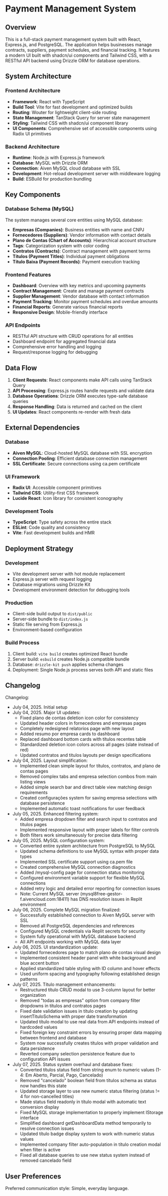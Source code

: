 # Payment Management System

## Overview

This is a full-stack payment management system built with React, Express.js, and PostgreSQL. The application helps businesses manage contracts, suppliers, payment schedules, and financial tracking. It features a modern UI built with shadcn/ui components and Tailwind CSS, with a RESTful API backend using Drizzle ORM for database operations.

## System Architecture

### Frontend Architecture
- **Framework**: React with TypeScript
- **Build Tool**: Vite for fast development and optimized builds
- **Routing**: Wouter for lightweight client-side routing
- **State Management**: TanStack Query for server state management
- **Styling**: Tailwind CSS with shadcn/ui component library
- **UI Components**: Comprehensive set of accessible components using Radix UI primitives

### Backend Architecture
- **Runtime**: Node.js with Express.js framework
- **Database**: MySQL with Drizzle ORM
- **Connection**: Aiven MySQL cloud database with SSL
- **Development**: Hot-reload development server with middleware logging
- **Build**: ESBuild for production bundling

## Key Components

### Database Schema (MySQL)
The system manages several core entities using MySQL database:
- **Empresas (Companies)**: Business entities with name and CNPJ
- **Fornecedores (Suppliers)**: Vendor information with contact details
- **Plano de Contas (Chart of Accounts)**: Hierarchical account structure
- **Tags**: Categorization system with color coding
- **Contratos (Contracts)**: Contract management with payment terms
- **Títulos (Payment Titles)**: Individual payment obligations
- **Título Baixa (Payment Records)**: Payment execution tracking

### Frontend Features
- **Dashboard**: Overview with key metrics and upcoming payments
- **Contract Management**: Create and manage payment contracts
- **Supplier Management**: Vendor database with contact information
- **Payment Tracking**: Monitor payment schedules and overdue amounts
- **Financial Reports**: Generate various financial reports
- **Responsive Design**: Mobile-friendly interface

### API Endpoints
- RESTful API structure with CRUD operations for all entities
- Dashboard endpoint for aggregated financial data
- Comprehensive error handling and logging
- Request/response logging for debugging

## Data Flow

1. **Client Requests**: React components make API calls using TanStack Query
2. **API Processing**: Express.js routes handle requests and validate data
3. **Database Operations**: Drizzle ORM executes type-safe database queries
4. **Response Handling**: Data is returned and cached on the client
5. **UI Updates**: React components re-render with fresh data

## External Dependencies

### Database
- **Aiven MySQL**: Cloud-hosted MySQL database with SSL encryption
- **Connection Pooling**: Efficient database connection management
- **SSL Certificate**: Secure connections using ca.pem certificate

### UI Framework
- **Radix UI**: Accessible component primitives
- **Tailwind CSS**: Utility-first CSS framework
- **Lucide React**: Icon library for consistent iconography

### Development Tools
- **TypeScript**: Type safety across the entire stack
- **ESLint**: Code quality and consistency
- **Vite**: Fast development builds and HMR

## Deployment Strategy

### Development
- Vite development server with hot module replacement
- Express.js server with request logging
- Database migrations using Drizzle Kit
- Development environment detection for debugging tools

### Production
- Client-side build output to `dist/public`
- Server-side bundle to `dist/index.js`
- Static file serving from Express.js
- Environment-based configuration

### Build Process
1. Client build: `vite build` creates optimized React bundle
2. Server build: `esbuild` creates Node.js compatible bundle
3. Database: `drizzle-kit push` applies schema changes
4. Deployment: Single Node.js process serves both API and static files

## Changelog

Changelog:
- July 04, 2025. Initial setup
- July 04, 2025. Major UI updates: 
  * Fixed plano de contas deletion icon color for consistency
  * Updated header colors in fornecedores and empresas pages
  * Completely redesigned relatorios page with new layout
  * Added resumo por empresa cards to dashboard
  * Replaced dashboard bottom cards with títulos recentes table
  * Standardized deletion icon colors across all pages (slate instead of red)
  * Updated contratos and titulos layouts per design specifications
- July 04, 2025. Layout simplification: 
  * Implemented clean simple layout for títulos, contratos, and plano de contas pages
  * Removed complex tabs and empresa selection combos from main listing views
  * Added simple search bar and direct table view matching design requirements
  * Created configurações system for saving empresa selections with database persistence
  * Implemented automatic toast notifications for user feedback
- July 05, 2025. Enhanced filtering system:
  * Added empresa dropdown filter and search input to contratos and titulos pages
  * Implemented responsive layout with proper labels for filter controls
  * Both filters work simultaneously for precise data filtering
- July 05, 2025. MySQL configuration system:
  * Converted entire system architecture from PostgreSQL to MySQL
  * Updated schema definitions to use MySQL syntax with proper data types
  * Implemented SSL certificate support using ca.pem file
  * Created comprehensive MySQL connection diagnostics
  * Added /mysql-config page for connection status monitoring
  * Configured environment variable support for flexible MySQL connections
  * Added retry logic and detailed error reporting for connection issues
  * Note: Current MySQL server (mysql8free-gestor-f.aivencloud.com:18411) has DNS resolution issues in Replit environment
- July 06, 2025. Complete MySQL migration finalized:
  * Successfully established connection to Aiven MySQL server with SSL
  * Removed all PostgreSQL dependencies and references
  * Configured MySQL credentials via Replit secrets for security
  * System fully operational with MySQL database backend
  * All API endpoints working with MySQL data layer
- July 06, 2025. UI standardization update:
  * Updated fornecedores page to match plano de contas visual design
  * Implemented consistent header panel with white background and blue accent button
  * Applied standardized table styling with ID column and hover effects
  * Used uniform spacing and typography following established design patterns
- July 07, 2025. Título management enhancements:
  * Restructured título CRUD modal to use 3-column layout for better organization
  * Removed "todas as empresas" option from company filter dropdowns in títulos and contratos pages
  * Fixed date validation issues in título creation by updating insertTituloSchema with proper date transformation
  * Updated título modal to use real data from API endpoints instead of hardcoded values
  * Fixed foreign key constraint errors by ensuring proper data mapping between frontend and database
  * System now successfully creates títulos with proper validation and data persistence
  * Reverted company selection persistence feature due to configuration API issues
- July 07, 2025. Status system overhaul and database fixes:
  * Converted títulos status field from string enum to numeric values (1-4: Em Aberto, Parcial, Pago, Cancelado)
  * Removed "cancelado" boolean field from títulos schema as status now handles this state
  * Updated storage layer to use new numeric status filtering (status != 4 for non-cancelled titles)
  * Made status field readonly in título modal with automatic text conversion display
  * Fixed MySQL storage implementation to properly implement IStorage interface
  * Simplified dashboard getDashboardData method temporarily to resolve connection issues
  * Updated título badge display system to work with numeric status values
  * Implemented company filter auto-population in título creation modal when filter is active
  * Fixed all database queries to use new status system instead of removed cancelado field

## User Preferences

Preferred communication style: Simple, everyday language.
